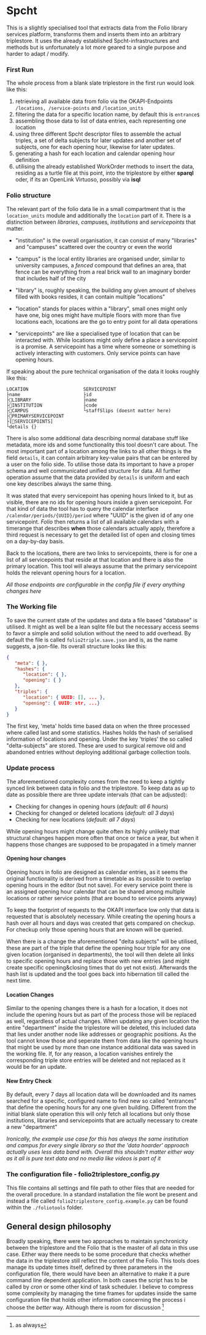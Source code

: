  

# Spcht

This is a slightly specialised tool that extracts data from the Folio library services platform, transforms them and inserts them into an arbitrary triplestore. It uses the already established Spcht-infrastructures and methods but is unfortunately a lot more geared to a single purpose and harder to adapt / modify.

### First Run

The whole process from a blank slate triplestore in the first run would look like this:

1. retrieving all available data from folio via the OKAPI-Endpoints `/locations, /service-points` and `/location_units`
2. filtering the data for a specific location name, by default this is `entrance$` 
3. assembling those data to list of data entries, each representing one location
4. using three different Spcht descriptor files to assemble the actual triples, a set of delta subjects for later updates and another set of subjects, one for each opening hour, likewise for later updates.
5. generating a hash for each location and calendar opening hour definition
6. utilising the already established WorkOrder methods to insert the data, residing as a turtle file at this point, into the triplestore by either **sparql** oder, if its an OpenLink Virtuoso, possibly via **isql**

### Folio structure

The relevant part of the folio data lie in a small compartment that is the `location_units` module and additionally the `location` part of it. There is a distinction between *libraries*, *campus*es, *institutions* and *servicepoints* that matter.

* "institution" is the overall organisation, it can consist of many "libraries" and "campuses" scattered over the country or even the world
* "campus" is the local entity libraries are organised under, similar to university campuses, a *fenced* compound that defines an area, that fence can be everything from a real brick wall to an imaginary border that includes half of the city

* "library" is, roughly speaking, the building any given amount of shelves filled with books resides, it can contain multiple "locations"
* "location" stands for places within a "library", small ones might only have one, big ones might have multiple floors with more than five locations each, locations are the go to entry point for all data operations
* "servicepoints" are like a specialised type of location that can be interacted with. While locations might only define a place a servicepoint is a promise. A servicepoint has a time where someone or something is actively interacting with customers. Only service points can have opening hours.

If speaking about the pure technical organisation of the data it looks roughly like this:
```
LOCATION					SERVICEPOINT
├name						├id		
├🔗LIBRARY					├name
├🔗INSTITUTION				├code
├🔗CAMPUS					└staffSlips (doesnt matter here)
├🔗PRIMARYSERVICEPOINT
├[🔗SERVICEPOINTS]
└details {}
```

There is also some additional data describing normal database stuff like metadata, more ids and some functionality this tool doesn't care about. The most important part of a location among the links to all other things is the field `details`, it can contain arbitrary key-value pairs that can be entered by a user on the folio side. To utilise those data its important to have a proper schema and well communicated unified structure for data. All further operation assume that the data provided by `details` is uniform and each one key describes always the same thing.

It was stated that every servicepoint has opening hours linked to it, but as visible, there are no ids for opening hours inside a given servicepoint. For that kind of data the tool has to query the calendar interface `/calendar/periods/{UUID}/period` where "UUID" is the given id of any one servicepoint. *Folio* then returns a list of all available calendars with a timerange that describes **when** those calendars actually apply, therefore a third request is necessary to get the detailed list of open and closing times on a day-by-day basis.

Back to the locations, there are two links to servicepoints, there is for one a list of all servicepoints that reside at that location and there is also the primary location. This tool will always assume that the primary servicepoint holds the relevant opening hours for a location.

*All those endpoints are configurable in the config file if every anything changes here*

### The Working file

To save the current state of the updates and data a file based "database" is utilised. It might as well be a lean sqlite file but the necessary access seems to favor a simple and solid solution without the need to add overhead. By default the file is called `folio2triple.save.json` and is, as the name suggests, a json-file. Its overall structure looks like this:

```json
{
   "meta": { },
   "hashes": {
      "location": { },
      "opening": { }
   },
   "triples": {
      "location": { UUID: [], ... },
      "opening": { UUID: str, ...}
   }
}
```

The first key, 'meta' holds time based data on when the three processed where called last and some statistics. Hashes holds the hash of serialised information of locations and opening. Under the key 'triples' the so called "delta-subjects" are stored. These are used to surgical remove old and abandoned entries without deploying additional garbage collection tools.


### Update process

The aforementioned complexity comes from the need to keep a tightly synced link between data in folio and the triplestore. To keep data as up to date as possible there are three update intervals (that can be adjusted):

* Checking for changes in opening hours (*default: all 6 hours*)
* Checking for changed or deleted locations (*default: all 3 days*)
* Checking for new locations (*default: all 7 days*)

While opening hours might change quite often its highly unlikely that structural changes happen more often that once or twice a year, but when it happens those changes are supposed to be propagated in a timely manner

#### Opening hour changes

Opening hours in folio are designed as calendar entries, as it seems the original functionality is derived from a timetable as its possible to overlap opening hours in the editor (but not save). For every service point there is an assigned opening hour calendar that can be shared among multiple locations or rather service points (that are bound to service points anyway)

To keep the footprint of requests to the OKAPI interface low only that data is requested that is absolutely necessary. While creating the opening hours a hash over all hours and days was created that gets compared on checkup. For checkup only those opening hours that are known will be queried. 

When there is a change the aforementioned "delta subjects" will be utilised, these are part of the triple that define the opening hour triple for any one given location (organised in departments), the tool will then delete all links to specific opening hours and replace those with new entries (and might create specific opening&closing times that do yet not exist). Afterwards the hash list is updated and the tool goes back into hibernation till called the next time.

#### Location Changes

Similar to the opening changes there is a hash for a location, it does not include the opening hours but as part of the process those will be replaced as well, regardless of actual changes. When updating any given location the entire "department" inside the triplestore will be deleted, this included data that lies under another node like addresses or geographic positions. As the tool cannot know those and seperate them from data like the opening hours that might be used by more than one instance additional data was saved in the working file. If, for any reason, a location vanishes entirely the corresponding triple store entries will be deleted and not replaced as it would be for an update.

#### New Entry Check

By default, every 7 days all location data will be downloaded and its names searched for a specific, configured name to find new so called "entrances" that define the opening hours for any one given building. Different from the initial blank slate operation this will only fetch all locations but only those institutions, libraries and servicepoints that are actually necessary to create a new "department"

*Ironically, the example use case for this has always the same institution and campus for every single library so that the 'data hoarder' approach actually uses less data band with. Overall this shouldn't matter either way as it all is pure text data and no media like videos is part of it*

### The configuration file - folio2triplestore_config.py

This file contains all settings and file path to other files that are needed for the overall procedure. In a standard installation the file wont be present and instead a file called `folio2triplestore_config.example.py` can be found within the `./foliotools` folder.

## General design philosophy

Broadly speaking, there were two approaches to maintain synchronicity between the triplestore and the Folio that is the master of all data in this use case. Either way there needs to be some procedure that checks whether the data in the triplestore still reflect the content of the Folio. This tools does manage its update times itself, defined by three parameters in the configuration file, there would have been an alternative to make it a pure command line dependent application. In both cases the script has to be called by *cron* or some other kind of task scheduler. I believe to compress some complexity by managing the time frames for updates inside the same configuration file that holds other information concerning the process i choose the *better* way. Although there is room for discussion [^1]

[^1]: as always


